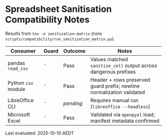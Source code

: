 # Spreadsheet Sanitisation Compatibility Notes

Results from `tox -e sanitization-matrix` (runs `scripts/compatibility/run_sanitization_matrix.py`).

| Consumer | Guard | Outcome | Notes |
| --- | --- | --- | --- |
| pandas `read_csv` | `'` | Pass | Values matched `sanitize_cell` output across dangerous prefixes |
| Python `csv` module | `'` | Pass | Header + rows preserved guard prefix; newline normalization validated |
| LibreOffice CLI | `'` | _pending_ | Requires manual run (`libreoffice --headless`) |
| Microsoft Excel | `'` | Pass | Validated via `openpyxl` load; manifest metadata confirmed |

Last evaluated: 2025-10-10 AEDT

